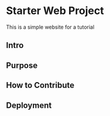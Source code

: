 # Starter Web Project

This is a simple website for a tutorial

## Intro

## Purpose

## How to Contribute

## Deployment
